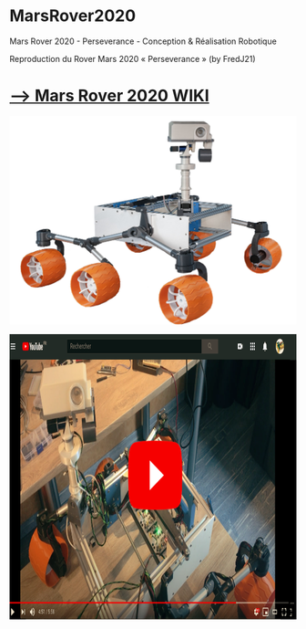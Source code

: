 # MarsRover2020
Mars Rover 2020 - Perseverance - Conception & Réalisation Robotique

Reproduction du Rover Mars 2020 « Perseverance » (by FredJ21)

# [--> Mars Rover 2020 WIKI](https://github.com/FredJ21/MarsRover2020/wiki) 

![Fred s Rover](/photos/086_MarsRover_Fredj21.jpg)



<a href="https://www.youtube.com/playlist?list=PLPA2ZF9G4l--smeL5xHTISZBblAAfhV12">
<img src="/images/on_youtube.png"  height="500">
</a>  


